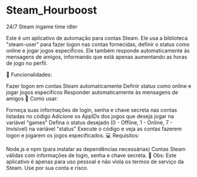 # Steam_Hourboost
24/7 Steam ingame time idler

Este é um aplicativo de automação para contas Steam. Ele usa a biblioteca "steam-user" para fazer logon nas contas fornecidas, definir o status como online e jogar jogos específicos. Ele também responde automaticamente às mensagens de amigos, informando que está apenas aumentando as horas de jogo no perfil.

🚀 Funcionalidades:

Fazer logon em contas Steam automaticamente
Definir status como online e jogar jogos específicos
Responder automaticamente às mensagens de amigos
🔧 Como usar:

Forneça suas informações de login, senha e chave secreta nas contas listadas no código
Adicione os AppIDs dos jogos que deseja jogar na variável "games"
Defina o status desejado (0 - Offline, 1 - Online, 7 - Invisível) na variável "status"
Execute o código e veja as contas fazerem logon e jogarem os jogos especificados.
💻 Requisitos:

Node.js e npm (para instalar as dependências necessárias)
Contas Steam válidas com informações de login, senha e chave secreta.
📝 Obs: Este aplicativo é apenas para uso pessoal e não viola os termos de serviço da Steam. Use por sua conta e risco.
